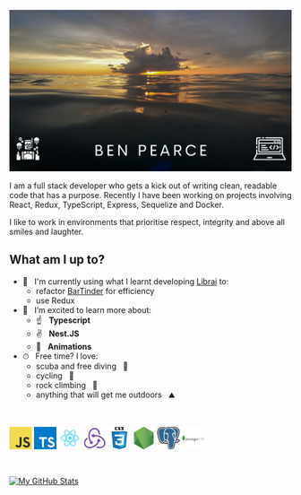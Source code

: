![Ben Pearce Logo](./BenPearce.png)

I am a full stack developer who gets a kick out of writing clean, readable code that has a purpose. Recently I have been working on projects involving React, Redux, TypeScript, Express, Sequelize and Docker.

I like to work in environments that prioritise respect, integrity and above all smiles and laughter.

## What am I up to?

- 🔭 &nbsp; I'm currently using what I learnt developing [Librai](https://github.com/geroalexander/librai) to:
    - refactor [BarTinder](https://github.com/IB3N/BarTinder) for efficiency
    - use Redux
- 🌱 &nbsp; I’m excited to learn more about:
    - ☝️ &nbsp; **Typescript**
    - ✌️ &nbsp; **Nest.JS**
    -  🤟 &nbsp; **Animations**
- ⏱ &nbsp; Free time? I love:
    - scuba and free diving &nbsp; 🤿
    - cycling &nbsp; 🚴
    - rock climbing &nbsp; 🧗
    - anything that will get me outdoors &nbsp; ⛰

<br/>

<code>
<img height="40" align="center" alt="Javascript" src="https://raw.githubusercontent.com/github/explore/80688e429a7d4ef2fca1e82350fe8e3517d3494d/topics/javascript/javascript.png"></code>
<code><img height="40" align="center" alt="Typescript" src="https://raw.githubusercontent.com/github/explore/80688e429a7d4ef2fca1e82350fe8e3517d3494d/topics/typescript/typescript.png"></code>
<code><img height="40" align="center" alt="React" src="https://raw.githubusercontent.com/github/explore/80688e429a7d4ef2fca1e82350fe8e3517d3494d/topics/react/react.png"></code>
<code><img height="40" align="center" alt="Redux" src="https://raw.githubusercontent.com/github/explore/80688e429a7d4ef2fca1e82350fe8e3517d3494d/topics/redux/redux.png"></code>
<code><img height="40" align="center" alt="CSS" src="https://raw.githubusercontent.com/github/explore/80688e429a7d4ef2fca1e82350fe8e3517d3494d/topics/css/css.png"></code>
<code><img height="40" align="center" alt="nodeJs" src="https://raw.githubusercontent.com/github/explore/80688e429a7d4ef2fca1e82350fe8e3517d3494d/topics/nodejs/nodejs.png"></code>
<code><img height="40" align="center" alt="postgresql" src="https://raw.githubusercontent.com/github/explore/80688e429a7d4ef2fca1e82350fe8e3517d3494d/topics/postgresql/postgresql.png"></code>
<code><img height="40" align="center" alt="MongoDB" src="https://raw.githubusercontent.com/github/explore/80688e429a7d4ef2fca1e82350fe8e3517d3494d/topics/mongodb/mongodb.png">
</code>

<br/>
<br/>

[![My GitHub Stats](https://github-readme-stats.vercel.app/api/?username=IB3N&count_private=true&theme=tokyonight&showicons=true)]()

<!--
**IB3N/IB3N** is a ✨ _special_ ✨ repository because its `README.md` (this file) appears on your GitHub profile.

Here are some ideas to get you started:

- 🔭 I’m currently working on ...
- 🌱 I’m currently learning ...
- 👯 I’m looking to collaborate on ...
- 🤔 I’m looking for help with ...
- 💬 Ask me about ...
- 📫 How to reach me: ...
- 😄 Pronouns: ...
- ⚡ Fun fact: ...
-->
